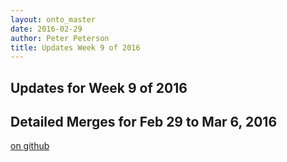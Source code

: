 ```yaml
---
layout: onto_master
date: 2016-02-29
author: Peter Peterson
title: Updates Week 9 of 2016
---
```

Updates for Week 9 of 2016
--------------------------

Detailed Merges for Feb 29 to Mar 6, 2016
-----------------------------------------
[on github](https://github.com/mantidproject/mantid/pulls?q=is%3Apr+merged%3A2016-03-01..2016-03-06)

